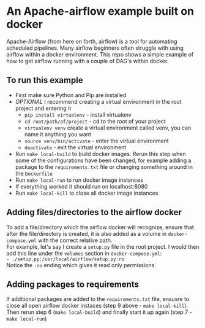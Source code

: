 # An Apache-airflow example built on docker
Apache-Airflow (from here on forth, airflow) is a tool for automating scheduled pipelines. Many airflow beginners often struggle with using airflow within a docker environment. This repo shows a simple example of how to get airflow running with a couple of DAG's within docker.

## To run this example
- First make sure Python and Pip are installed
- *OPTIONAL* I recommend creating a virtual environment in the root project and entering it  
  - `pip install virtualenv` - install virtualenv
  - `cd root/path/of/project` - cd to the root of your project
  - `virtualenv venv` create a virtual environment called venv, you can name it anything you want
  - `source venv/bin/activate` - enter the virtual environment
  - `deactivate` - exit the virtual environment
- Run `make local-build` to build docker images. Rerun this step when some of the configurations have been changed, for example adding a package to the `requirements.txt` file or changing something around in the `Dockerfile`
- Run `make local-run` to run docker image instances
- If everything worked it should run on localhost:8080
- Run `make local-kill` to close all docker image instances

## Adding files/directories to the airflow docker
To add a file/directory which the airflow docker will recognize, ensure that after the file/directory is created, it is also added as a volume in `docker-compose.yml` with the correct relative path.  
For example, let's say I create a `setup.py` file in the root project. I would then add this line under the `volumes` section in `docker-compose.yml`:  
`- ./setup.py:/usr/local/airflow/setup.py:ro`  
Notice the `:ro` ending which gives it read only permissions.

## Adding packages to requirements
If additional packages are added to the `requirements.txt` file, ensusre to close all open airflow docker instaces (step 9 above - `make local-kill`). Then rerun step 6 (`make local-build`) and finally start it up again (step 7 - `make local-run`)

